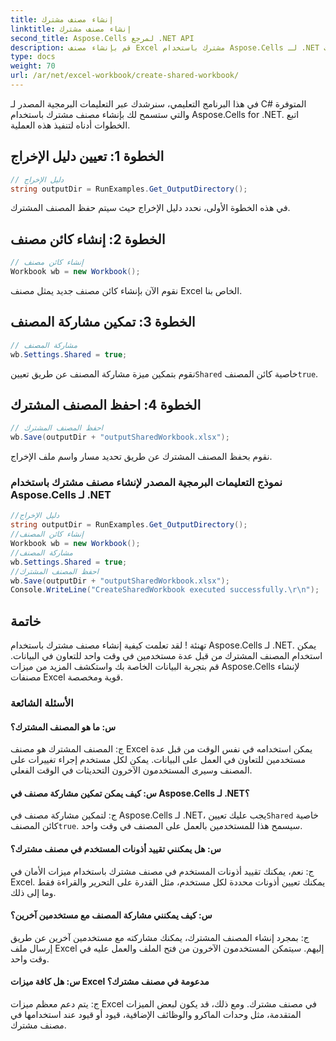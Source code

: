 ```yaml
---
title: إنشاء مصنف مشترك
linktitle: إنشاء مصنف مشترك
second_title: Aspose.Cells لمرجع .NET API
description: قم بإنشاء مصنف Excel مشترك باستخدام Aspose.Cells لـ .NET لتمكين التعاون المتزامن في البيانات.
type: docs
weight: 70
url: /ar/net/excel-workbook/create-shared-workbook/
---
```

في هذا البرنامج التعليمي، سنرشدك عبر التعليمات البرمجية المصدر لـ C# المتوفرة والتي ستسمح لك بإنشاء مصنف مشترك باستخدام Aspose.Cells for .NET. اتبع الخطوات أدناه لتنفيذ هذه العملية.

## الخطوة 1: تعيين دليل الإخراج

```csharp
// دليل الإخراج
string outputDir = RunExamples.Get_OutputDirectory();
```

في هذه الخطوة الأولى، نحدد دليل الإخراج حيث سيتم حفظ المصنف المشترك.

## الخطوة 2: إنشاء كائن مصنف

```csharp
// إنشاء كائن مصنف
Workbook wb = new Workbook();
```

نقوم الآن بإنشاء كائن مصنف جديد يمثل مصنف Excel الخاص بنا.

## الخطوة 3: تمكين مشاركة المصنف

```csharp
// مشاركة المصنف
wb.Settings.Shared = true;
```

 نقوم بتمكين ميزة مشاركة المصنف عن طريق تعيين`Shared` خاصية كائن المصنف`true`.

## الخطوة 4: احفظ المصنف المشترك

```csharp
// احفظ المصنف المشترك
wb.Save(outputDir + "outputSharedWorkbook.xlsx");
```

نقوم بحفظ المصنف المشترك عن طريق تحديد مسار واسم ملف الإخراج.

### نموذج التعليمات البرمجية المصدر لإنشاء مصنف مشترك باستخدام Aspose.Cells لـ .NET 
```csharp
//دليل الإخراج
string outputDir = RunExamples.Get_OutputDirectory();
//إنشاء كائن المصنف
Workbook wb = new Workbook();
//مشاركة المصنف
wb.Settings.Shared = true;
//احفظ المصنف المشترك
wb.Save(outputDir + "outputSharedWorkbook.xlsx");
Console.WriteLine("CreateSharedWorkbook executed successfully.\r\n");
```

## خاتمة

تهنئة ! لقد تعلمت كيفية إنشاء مصنف مشترك باستخدام Aspose.Cells لـ .NET. يمكن استخدام المصنف المشترك من قبل عدة مستخدمين في وقت واحد للتعاون في البيانات. قم بتجربة البيانات الخاصة بك واستكشف المزيد من ميزات Aspose.Cells لإنشاء مصنفات Excel قوية ومخصصة.

### الأسئلة الشائعة

#### س: ما هو المصنف المشترك؟

ج: المصنف المشترك هو مصنف Excel يمكن استخدامه في نفس الوقت من قبل عدة مستخدمين للتعاون في العمل على البيانات. يمكن لكل مستخدم إجراء تغييرات على المصنف وسيرى المستخدمون الآخرون التحديثات في الوقت الفعلي.

#### س: كيف يمكن تمكين مشاركة مصنف في Aspose.Cells لـ .NET؟

 ج: لتمكين مشاركة مصنف في Aspose.Cells لـ .NET، يجب عليك تعيين`Shared` خاصية كائن المصنف`true`. سيسمح هذا للمستخدمين بالعمل على المصنف في وقت واحد.

#### س: هل يمكنني تقييد أذونات المستخدم في مصنف مشترك؟

ج: نعم، يمكنك تقييد أذونات المستخدم في مصنف مشترك باستخدام ميزات الأمان في Excel. يمكنك تعيين أذونات محددة لكل مستخدم، مثل القدرة على التحرير والقراءة فقط وما إلى ذلك.

#### س: كيف يمكنني مشاركة المصنف مع مستخدمين آخرين؟

ج: بمجرد إنشاء المصنف المشترك، يمكنك مشاركته مع مستخدمين آخرين عن طريق إرسال ملف Excel إليهم. سيتمكن المستخدمون الآخرون من فتح الملف والعمل عليه في وقت واحد.

#### س: هل كافة ميزات Excel مدعومة في مصنف مشترك؟

ج: يتم دعم معظم ميزات Excel في مصنف مشترك. ومع ذلك، قد يكون لبعض الميزات المتقدمة، مثل وحدات الماكرو والوظائف الإضافية، قيود أو قيود عند استخدامها في مصنف مشترك.